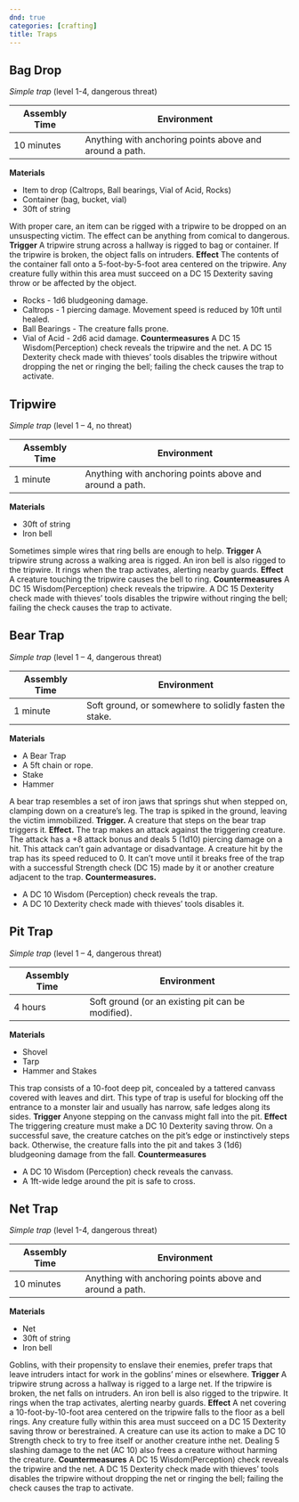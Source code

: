 ```yaml
---
dnd: true
categories: [crafting]
title: Traps
---
```


## Bag Drop
*Simple trap* (level 1-4, dangerous threat)

Assembly Time | Environment 
--- | --- 
10 minutes | Anything with anchoring points above and around a path.

**Materials**
* Item to drop (Caltrops, Ball bearings, Vial of Acid, Rocks)
* Container (bag, bucket, vial)
* 30ft of string

With proper care, an item can be rigged with a tripwire to be dropped on an unsuspecting victim.  The effect can be anything from comical to dangerous.
**Trigger**
A tripwire strung across a hallway is rigged to bag or container. If the tripwire is broken, the object falls on intruders.
**Effect**
The contents of the container fall onto a 5-foot-by-5-foot area centered on the tripwire. Any creature fully within this area must succeed on a DC 15 Dexterity saving throw or be affected by the object.
* Rocks - 1d6 bludgeoning damage.
* Caltrops - 1 piercing damage. Movement speed is reduced by 10ft until healed.
* Ball Bearings - The creature falls prone.
* Vial of Acid - 2d6 acid damage.
**Countermeasures**
A DC 15 Wisdom(Perception) check reveals the tripwire and the net. A DC 15 Dexterity check made with thieves’ tools disables the tripwire without dropping the net or ringing the bell; failing the check causes the trap to activate.

## Tripwire
*Simple trap* (level 1 – 4, no threat)

Assembly Time | Environment 
--- | --- 
1 minute | Anything with anchoring points above and around a path.

**Materials**
* 30ft of string
* Iron bell

Sometimes simple wires that ring bells are enough to help.
**Trigger**
A tripwire strung across a walking area is rigged. An iron bell is also rigged to the tripwire. It rings when the trap activates, alerting nearby guards.
**Effect**
A creature touching the tripwire causes the bell to ring.
**Countermeasures**
A DC 15 Wisdom(Perception) check reveals the tripwire. A DC 15 Dexterity check made with thieves’ tools disables the tripwire without ringing the bell; failing the check causes the trap to activate.


## Bear Trap
*Simple trap* (level 1 – 4, dangerous threat)

Assembly Time | Environment 
--- | --- 
1 minute | Soft ground, or somewhere to solidly fasten the stake.

**Materials**
* A Bear Trap
* A 5ft chain or rope.
* Stake
* Hammer

A bear trap resembles a set of iron jaws that springs shut when stepped on, clamping down on a creature’s leg. The trap is spiked in the ground, leaving the victim immobilized.
**Trigger.**
A creature that steps on the bear trap triggers it.
**Effect.**
The trap makes an attack against the triggering creature. The attack has a +8 attack bonus and deals 5 (1d10) piercing damage on a hit.
This attack can’t gain advantage or disadvantage. A creature hit by the trap has its speed reduced to 0. It can’t move until it breaks free of the trap with a successful Strength check (DC 15) made by it or another creature adjacent to the trap.
**Countermeasures.**
* A DC 10 Wisdom (Perception) check reveals the trap. 
* A DC 10 Dexterity check made with thieves’ tools disables it.

## Pit Trap
*Simple trap* (level 1 – 4, dangerous threat)

Assembly Time | Environment 
--- | --- 
4 hours | Soft ground (or an existing pit can be modified).

**Materials**
* Shovel
* Tarp
* Hammer and Stakes

This trap consists of a 10-foot deep pit, concealed by a tattered canvass covered with leaves and dirt. This type of trap is useful for blocking off the entrance to a monster lair and usually has narrow, safe ledges along its sides. 
**Trigger**
Anyone stepping on the canvass might fall into the pit.
**Effect**
The triggering creature must make a DC 10 Dexterity saving throw. On a successful save, the creature catches on the pit’s edge or instinctively steps back. Otherwise, the creature falls into the pit and takes 3 (1d6) bludgeoning damage from the fall.
**Countermeasures**
* A DC 10 Wisdom (Perception) check reveals the canvass. 
* A 1ft-wide ledge around the pit is safe to cross.

## Net Trap
*Simple trap* (level 1-4, dangerous threat)

Assembly Time | Environment 
--- | --- 
10 minutes | Anything with anchoring points above and around a path.

**Materials**
* Net
* 30ft of string
* Iron bell

Goblins, with their propensity to enslave their enemies, prefer traps that leave intruders intact for work in the goblins’ mines or elsewhere.
**Trigger**
A tripwire strung across a hallway is rigged to a large net. If the tripwire is broken, the net falls on intruders. An iron bell is also rigged to the tripwire. It rings when the trap activates, alerting nearby guards.
**Effect**
A net covering a 10-foot-by-10-foot area centered on the tripwire falls to the floor as a bell rings. Any creature fully within this area must succeed on a DC 15 Dexterity saving throw or berestrained. A creature can use its action to make a DC 10 Strength check to try to free itself or another creature inthe net. Dealing 5 slashing damage to the net (AC 10) also frees a creature without harming the creature.
**Countermeasures**
A DC 15 Wisdom(Perception) check reveals the tripwire and the net. A DC 15 Dexterity check made with thieves’ tools disables the tripwire without dropping the net or ringing the bell; failing the check causes the trap to activate.